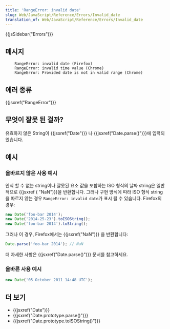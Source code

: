 ```yaml
---
title: 'RangeError: invalid date'
slug: Web/JavaScript/Reference/Errors/Invalid_date
translation_of: Web/JavaScript/Reference/Errors/Invalid_date
---
```

{{jsSidebar("Errors")}}

## 메시지

```
    RangeError: invalid date (Firefox)
    RangeError: invalid time value (Chrome)
    RangeError: Provided date is not in valid range (Chrome)
```

## 에러 종류

{{jsxref("RangeError")}}

## 무엇이 잘못 된 걸까?

유효하지 않은 String이 {{jsxref("Date")}} 나 {{jsxref("Date.parse()")}}에 입력되었습니다.

## 예시

### 올바르지 않은 사용 예시

인식 할 수 없는 string이나 잘못된 요소 값을 포함하는 ISO 형식의 날짜 string은 일반적으로 {{jsxref ( "NaN")}}을 반환합니다. 그러나 구현 방식에 따라 ISO 형식 string을 따르지 않는 경우 `RangeError: invalid date`가 표시 될 수 있습니다. Firefox의 경우:

```js example-bad
new Date('foo-bar 2014');
new Date('2014-25-23').toISOString();
new Date('foo-bar 2014').toString();
```

그러나 이 경우, Firefox에서는 {{jsxref("NaN")}} 을 반환합니다:

```js example-bad
Date.parse('foo-bar 2014'); // NaN
```

더 자세한 사항은 {{jsxref("Date.parse()")}} 문서를 참고하세요.

### 올바른 사용 예시

```js example-good
new Date('05 October 2011 14:48 UTC');
```

## 더 보기

- {{jsxref("Date")}}
- {{jsxref("Date.prototype.parse()")}}
- {{jsxref("Date.prototype.toISOString()")}}
